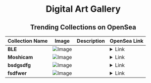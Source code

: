 <div align="center">

# Digital Art Gallery

## Trending Collections on OpenSea

| Collection Name                       | Image                                                                                     | Description                       | OpenSea Link                                                                                          |
|---------------------------------------|-------------------------------------------------------------------------------------------|-----------------------------------|--------------------------------------------------------------------------------------------------------|
| **BLE** | ![Image](https://i.seadn.io/s/raw/files/d50de74aa27e945a1a71b9949a2144f6.png?w=500&auto=format?w=200&auto=format) |  | <details><summary>Link</summary>[BLE](https://opensea.io/collection/ble-42)</details> |
| **Moshicam** | ![Image](https://i.seadn.io/s/raw/files/e81d0c63e3cbeebb7c270d198b309673.png?w=500&auto=format?w=200&auto=format) |  | <details><summary>Link</summary>[Moshicam](https://opensea.io/collection/moshicam-4315)</details> |
| **bsdgsdfg** | ![Image](https://i.seadn.io/s/raw/files/b572c833e515759046ec07018790dcf2.jpg?w=500&auto=format?w=200&auto=format) |  | <details><summary>Link</summary>[bsdgsdfg](https://opensea.io/collection/bsdgsdfg)</details> |
| **fsdfwer** | ![Image](https://i.seadn.io/s/raw/files/cc94ea0e244bc7b19410235cd86c4889.jpg?w=500&auto=format?w=200&auto=format) |  | <details><summary>Link</summary>[fsdfwer](https://opensea.io/collection/fsdfwer)</details> |

</div>